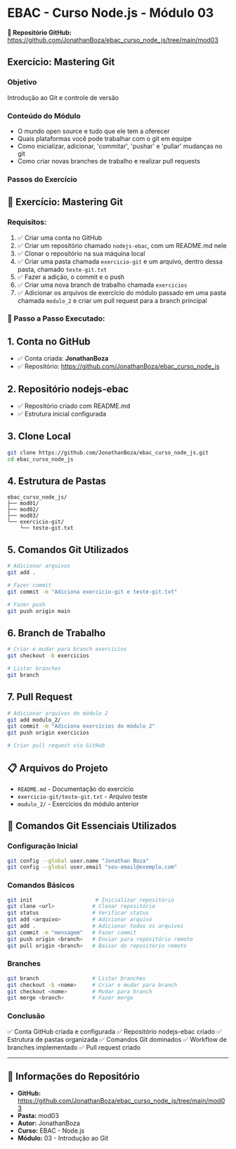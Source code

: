 # EBAC - Curso Node.js - Módulo 03

**🔗 Repositório GitHub:** https://github.com/JonathanBoza/ebac_curso_node_js/tree/main/mod03

## Exercício: Mastering Git

### Objetivo
Introdução ao Git e controle de versão

### Conteúdo do Módulo
- O mundo open source e tudo que ele tem a oferecer
- Quais plataformas você pode trabalhar com o git em equipe
- Como inicializar, adicionar, 'commitar', 'pushar' e 'pullar' mudanças no git
- Como criar novas branches de trabalho e realizar pull requests

### Passos do Exercício

## 📝 Exercício: Mastering Git

### Requisitos:
1. ✅ Criar uma conta no GitHub
2. ✅ Criar um repositório chamado `nodejs-ebac`, com um README.md nele
3. ✅ Clonar o repositório na sua máquina local
4. ✅ Criar uma pasta chamada `exercicio-git` e um arquivo, dentro dessa pasta, chamado `teste-git.txt`
5. ✅ Fazer a adição, o commit e o push
6. ✅ Criar uma nova branch de trabalho chamada `exercicios`
7. ✅ Adicionar os arquivos de exercício do módulo passado em uma pasta chamada `modulo_2` e criar um pull request para a branch principal

### 🚀 Passo a Passo Executado:

## 1. Conta no GitHub
- ✅ Conta criada: **JonathanBoza**
- ✅ Repositório: https://github.com/JonathanBoza/ebac_curso_node_js

## 2. Repositório nodejs-ebac
- ✅ Repositório criado com README.md
- ✅ Estrutura inicial configurada

## 3. Clone Local
```bash
git clone https://github.com/JonathanBoza/ebac_curso_node_js.git
cd ebac_curso_node_js
```

## 4. Estrutura de Pastas
```
ebac_curso_node_js/
├── mod01/
├── mod02/
├── mod03/
└── exercicio-git/
    └── teste-git.txt
```

## 5. Comandos Git Utilizados
```bash
# Adicionar arquivos
git add .

# Fazer commit
git commit -m "Adiciona exercicio-git e teste-git.txt"

# Fazer push
git push origin main
```

## 6. Branch de Trabalho
```bash
# Criar e mudar para branch exercicios
git checkout -b exercicios

# Listar branches
git branch
```

## 7. Pull Request
```bash
# Adicionar arquivos do módulo 2
git add modulo_2/
git commit -m "Adiciona exercícios do módulo 2"
git push origin exercicios

# Criar pull request via GitHub
```

## 📋 Arquivos do Projeto
- `README.md` - Documentação do exercício
- `exercicio-git/teste-git.txt` - Arquivo teste
- `modulo_2/` - Exercícios do módulo anterior

## 🎯 Comandos Git Essenciais Utilizados

### Configuração Inicial
```bash
git config --global user.name "Jonathan Boza"
git config --global user.email "seu-email@exemplo.com"
```

### Comandos Básicos
```bash
git init                    # Inicializar repositório
git clone <url>            # Clonar repositório
git status                 # Verificar status
git add <arquivo>          # Adicionar arquivo
git add .                  # Adicionar todos os arquivos
git commit -m "mensagem"   # Fazer commit
git push origin <branch>   # Enviar para repositório remoto
git pull origin <branch>   # Baixar do repositório remoto
```

### Branches
```bash
git branch                 # Listar branches
git checkout -b <nome>     # Criar e mudar para branch
git checkout <nome>        # Mudar para branch
git merge <branch>         # Fazer merge
```

### Conclusão
✅ Conta GitHub criada e configurada
✅ Repositório nodejs-ebac criado
✅ Estrutura de pastas organizada
✅ Comandos Git dominados
✅ Workflow de branches implementado
✅ Pull request criado

---

## 📂 Informações do Repositório
- **GitHub:** https://github.com/JonathanBoza/ebac_curso_node_js/tree/main/mod03
- **Pasta:** mod03
- **Autor:** JonathanBoza
- **Curso:** EBAC - Node.js
- **Módulo:** 03 - Introdução ao Git